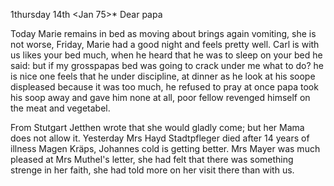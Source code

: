  1thursday 14th <Jan 75>*
Dear papa

Today Marie remains in bed as moving about brings again vomiting, she is not worse, Friday, Marie had a good night and feels pretty well. Carl is with us likes your bed much, when he heard that he was to sleep on your bed he said: but if my grosspapas bed was going to crack under me what to do? he is nice one feels that he under discipline, at dinner as he look at his soope displeased because it was too much, he refused to pray at once papa took his soop away and gave him none at all, poor fellow revenged himself on the meat and vegetabel.

From Stutgart Jetthen wrote that she would gladly come; but her Mama does not allow it. Yesterday Mrs Hayd Stadtpfleger died after 14 years of illness Magen Kräps, Johannes cold is getting better. Mrs Mayer was much pleased at Mrs Muthel's letter, she had felt that there was something strenge in her faith, she had told more on her visit there than with us. 